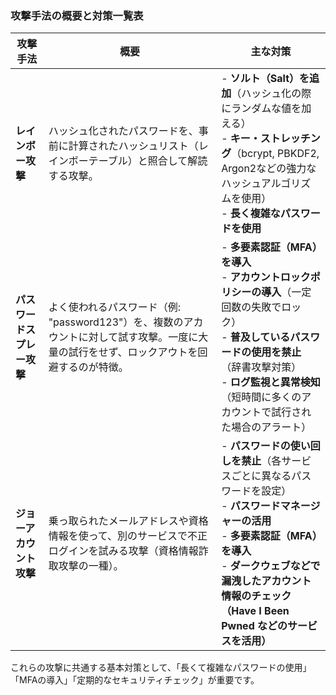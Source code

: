 ### 攻撃手法の概要と対策一覧表

| 攻撃手法         | 概要 | 主な対策 |
|----------------|---------------------------------------------------|--------------------------------------------------------------|
| **レインボー攻撃** | ハッシュ化されたパスワードを、事前に計算されたハッシュリスト（レインボーテーブル）と照合して解読する攻撃。 | - **ソルト（Salt）を追加**（ハッシュ化の際にランダムな値を加える）<br>- **キー・ストレッチング**（bcrypt, PBKDF2, Argon2などの強力なハッシュアルゴリズムを使用）<br>- **長く複雑なパスワードを使用** |
| **パスワードスプレー攻撃** | よく使われるパスワード（例: "password123"）を、複数のアカウントに対して試す攻撃。一度に大量の試行をせず、ロックアウトを回避するのが特徴。 | - **多要素認証（MFA）を導入**<br>- **アカウントロックポリシーの導入**（一定回数の失敗でロック）<br>- **普及しているパスワードの使用を禁止**（辞書攻撃対策）<br>- **ログ監視と異常検知**（短時間に多くのアカウントで試行された場合のアラート） |
| **ジョーアカウント攻撃** | 乗っ取られたメールアドレスや資格情報を使って、別のサービスで不正ログインを試みる攻撃（資格情報詐取攻撃の一種）。 | - **パスワードの使い回しを禁止**（各サービスごとに異なるパスワードを設定）<br>- **パスワードマネージャーの活用**<br>- **多要素認証（MFA）を導入**<br>- **ダークウェブなどで漏洩したアカウント情報のチェック（Have I Been Pwned などのサービスを活用）** |

これらの攻撃に共通する基本対策として、「長くて複雑なパスワードの使用」「MFAの導入」「定期的なセキュリティチェック」が重要です。
